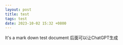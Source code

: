 ```yaml
---
layout: post
title: test
tags: test
date: 2023-10-02 15:32 +0800
---
```


It's a mark down test document 后面可以让ChatGPT生成
